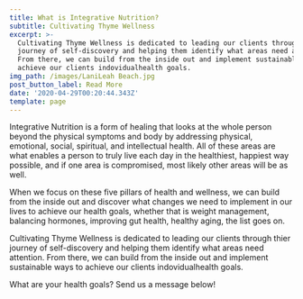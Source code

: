 ```yaml
---
title: What is Integrative Nutrition?
subtitle: Cultivating Thyme Wellness
excerpt: >-
  Cultivating Thyme Wellness is dedicated to leading our clients through thier
  journey of self-discovery and helping them identify what areas need attention.
  From there, we can build from the inside out and implement sustainable ways to
  achieve our clients indovidualhealth goals.
img_path: /images/LaniLeah Beach.jpg
post_button_label: Read More
date: '2020-04-29T00:20:44.343Z'
template: page
---
```

Integrative Nutrition is a form of healing that looks at the whole person beyond the physical symptoms and body by addressing physical, emotional, social, spiritual, and intellectual health. All of these areas are what enables a person to truly live each day in the healthiest, happiest way possible, and if one area is compromised, most likely other areas will be as well.

When we focus on these five pillars of health and wellness, we can build from the inside out and discover what changes we need to implement in our lives to achieve our health goals, whether that is weight management, balancing hormones, improving gut health, healthy aging, the list goes on.

Cultivating Thyme Wellness is dedicated to leading our clients through thier journey of self-discovery and helping them identify what areas need attention. From there, we can build from the inside out and implement sustainable ways to achieve our clients indovidualhealth goals.

What are your health goals? Send us a message below!